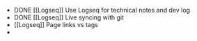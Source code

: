 - DONE [[Logseq]] Use Logseq for technical notes and dev log
- DONE [[Logseq]] Live syncing with git
- [[Logseq]] Page links vs tags
-